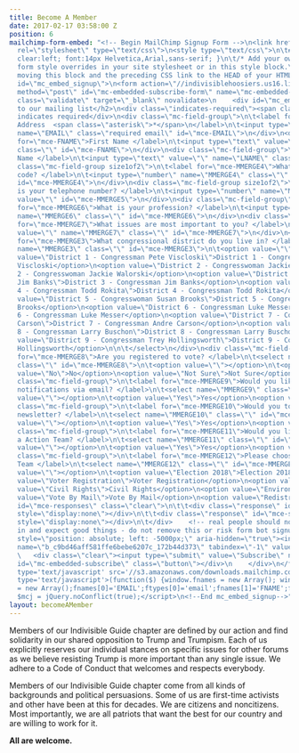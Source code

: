 ```yaml
---
title: Become A Member
date: 2017-02-17 03:58:00 Z
position: 6
mailchimp-form-embed: "<!-- Begin MailChimp Signup Form -->\n<link href=\"//cdn-images.mailchimp.com/embedcode/classic-10_7.css\"
  rel=\"stylesheet\" type=\"text/css\">\n<style type=\"text/css\">\n\t#mc_embed_signup{background:#fff;
  clear:left; font:14px Helvetica,Arial,sans-serif; }\n\t/* Add your own MailChimp
  form style overrides in your site stylesheet or in this style block.\n\t   We recommend
  moving this block and the preceding CSS link to the HEAD of your HTML file. */\n</style>\n<div
  id=\"mc_embed_signup\">\n<form action=\"//indivisiblehoosiers.us16.list-manage.com/subscribe/post?u=c9bd46aff581ffe6bebe6207c&amp;id=172b44d373\"
  method=\"post\" id=\"mc-embedded-subscribe-form\" name=\"mc-embedded-subscribe-form\"
  class=\"validate\" target=\"_blank\" novalidate>\n    <div id=\"mc_embed_signup_scroll\">\n\t<h2>Subscribe
  to our mailing list</h2>\n<div class=\"indicates-required\"><span class=\"asterisk\">*</span>
  indicates required</div>\n<div class=\"mc-field-group\">\n\t<label for=\"mce-EMAIL\">Email
  Address  <span class=\"asterisk\">*</span>\n</label>\n\t<input type=\"email\" value=\"\"
  name=\"EMAIL\" class=\"required email\" id=\"mce-EMAIL\">\n</div>\n<div class=\"mc-field-group\">\n\t<label
  for=\"mce-FNAME\">First Name </label>\n\t<input type=\"text\" value=\"\" name=\"FNAME\"
  class=\"\" id=\"mce-FNAME\">\n</div>\n<div class=\"mc-field-group\">\n\t<label for=\"mce-LNAME\">Last
  Name </label>\n\t<input type=\"text\" value=\"\" name=\"LNAME\" class=\"\" id=\"mce-LNAME\">\n</div>\n<div
  class=\"mc-field-group size1of2\">\n\t<label for=\"mce-MMERGE4\">What is your zip
  code? </label>\n\t<input type=\"number\" name=\"MMERGE4\" class=\"\" value=\"\"
  id=\"mce-MMERGE4\">\n</div>\n<div class=\"mc-field-group size1of2\">\n\t<label for=\"mce-MMERGE5\">What
  is your telephone number? </label>\n\t<input type=\"number\" name=\"MMERGE5\" class=\"\"
  value=\"\" id=\"mce-MMERGE5\">\n</div>\n<div class=\"mc-field-group\">\n\t<label
  for=\"mce-MMERGE6\">What is your profession? </label>\n\t<input type=\"text\" value=\"\"
  name=\"MMERGE6\" class=\"\" id=\"mce-MMERGE6\">\n</div>\n<div class=\"mc-field-group\">\n\t<label
  for=\"mce-MMERGE7\">What issues are most important to you? </label>\n\t<input type=\"text\"
  value=\"\" name=\"MMERGE7\" class=\"\" id=\"mce-MMERGE7\">\n</div>\n<div class=\"mc-field-group\">\n\t<label
  for=\"mce-MMERGE3\">What congressional district do you live in? </label>\n\t<select
  name=\"MMERGE3\" class=\"\" id=\"mce-MMERGE3\">\n\t<option value=\"\"></option>\n\t<option
  value=\"District 1 - Congressman Pete Viscloski\">District 1 - Congressman Pete
  Viscloski</option>\n<option value=\"District 2 - Congresswoman Jackie Walorski\">District
  2 - Congresswoman Jackie Walorski</option>\n<option value=\"District 3 - Congressman
  Jim Banks\">District 3 - Congressman Jim Banks</option>\n<option value=\"District
  4 - Congressman Todd Rokita\">District 4 - Congressman Todd Rokita</option>\n<option
  value=\"District 5 - Congresswoman Susan Brooks\">District 5 - Congresswoman Susan
  Brooks</option>\n<option value=\"District 6 - Congressman Luke Messer\">District
  6 - Congressman Luke Messer</option>\n<option value=\"District 7 - Congressman Andre
  Carson\">District 7 - Congressman Andre Carson</option>\n<option value=\"District
  8 - Congressman Larry Buschon\">District 8 - Congressman Larry Buschon</option>\n<option
  value=\"District 9 - Congressman Trey Hollingsworth\">District 9 - Congressman Trey
  Hollingsworth</option>\n\n\t</select>\n</div>\n<div class=\"mc-field-group\">\n\t<label
  for=\"mce-MMERGE8\">Are you registered to vote? </label>\n\t<select name=\"MMERGE8\"
  class=\"\" id=\"mce-MMERGE8\">\n\t<option value=\"\"></option>\n\t<option value=\"Yes\">Yes</option>\n<option
  value=\"No\">No</option>\n<option value=\"Not Sure\">Not Sure</option>\n\n\t</select>\n</div>\n<div
  class=\"mc-field-group\">\n\t<label for=\"mce-MMERGE9\">Would you like to receive
  notifications via email? </label>\n\t<select name=\"MMERGE9\" class=\"\" id=\"mce-MMERGE9\">\n\t<option
  value=\"\"></option>\n\t<option value=\"Yes\">Yes</option>\n<option value=\"No\">No</option>\n\n\t</select>\n</div>\n<div
  class=\"mc-field-group\">\n\t<label for=\"mce-MMERGE10\">Would you to receive our
  newsletter? </label>\n\t<select name=\"MMERGE10\" class=\"\" id=\"mce-MMERGE10\">\n\t<option
  value=\"\"></option>\n\t<option value=\"Yes\">Yes</option>\n<option value=\"No\">No</option>\n\n\t</select>\n</div>\n<div
  class=\"mc-field-group\">\n\t<label for=\"mce-MMERGE11\">Would you like to join
  a Action Team? </label>\n\t<select name=\"MMERGE11\" class=\"\" id=\"mce-MMERGE11\">\n\t<option
  value=\"\"></option>\n\t<option value=\"Yes\">Yes</option>\n<option value=\"No\">No</option>\n\n\t</select>\n</div>\n<div
  class=\"mc-field-group\">\n\t<label for=\"mce-MMERGE12\">Please choose an Action
  Team </label>\n\t<select name=\"MMERGE12\" class=\"\" id=\"mce-MMERGE12\">\n\t<option
  value=\"\"></option>\n\t<option value=\"Election 2018\">Election 2018</option>\n<option
  value=\"Voter Registration\">Voter Registration</option>\n<option value=\"Immigration\">Immigration</option>\n<option
  value=\"Civil Rights\">Civil Rights</option>\n<option value=\"Environment\">Environment</option>\n<option
  value=\"Vote By Mail\">Vote By Mail</option>\n<option value=\"Redistricting\">Redistricting</option>\n\n\t</select>\n</div>\n\t<div
  id=\"mce-responses\" class=\"clear\">\n\t\t<div class=\"response\" id=\"mce-error-response\"
  style=\"display:none\"></div>\n\t\t<div class=\"response\" id=\"mce-success-response\"
  style=\"display:none\"></div>\n\t</div>    <!-- real people should not fill this
  in and expect good things - do not remove this or risk form bot signups-->\n    <div
  style=\"position: absolute; left: -5000px;\" aria-hidden=\"true\"><input type=\"text\"
  name=\"b_c9bd46aff581ffe6bebe6207c_172b44d373\" tabindex=\"-1\" value=\"\"></div>\n
  \   <div class=\"clear\"><input type=\"submit\" value=\"Subscribe\" name=\"subscribe\"
  id=\"mc-embedded-subscribe\" class=\"button\"></div>\n    </div>\n</form>\n</div>\n<script
  type='text/javascript' src='//s3.amazonaws.com/downloads.mailchimp.com/js/mc-validate.js'></script><script
  type='text/javascript'>(function($) {window.fnames = new Array(); window.ftypes
  = new Array();fnames[0]='EMAIL';ftypes[0]='email';fnames[1]='FNAME';ftypes[1]='text';fnames[2]='LNAME';ftypes[2]='text';fnames[4]='MMERGE4';ftypes[4]='number';fnames[5]='MMERGE5';ftypes[5]='number';fnames[6]='MMERGE6';ftypes[6]='text';fnames[7]='MMERGE7';ftypes[7]='text';fnames[3]='MMERGE3';ftypes[3]='dropdown';fnames[8]='MMERGE8';ftypes[8]='dropdown';fnames[9]='MMERGE9';ftypes[9]='dropdown';fnames[10]='MMERGE10';ftypes[10]='dropdown';fnames[11]='MMERGE11';ftypes[11]='dropdown';fnames[12]='MMERGE12';ftypes[12]='dropdown';}(jQuery));var
  $mcj = jQuery.noConflict(true);</script>\n<!--End mc_embed_signup-->"
layout: becomeAMember
---
```


Members of our Indivisible Guide chapter are defined by our action and find solidarity in our shared opposition to Trump and Trumpism. Each of us explicitly reserves our individual stances on specific issues for other forums as we believe resisting Trump is more important than any single issue. We adhere to a Code of Conduct that welcomes and respects everybody.

Members of our Indivisible Guide chapter come from all kinds of backgrounds and political persuasions. Some of us are first-time activists and other have been at this for decades. We are citizens and noncitizens. Most importantly, we are all patriots that want the best for our country and are willing to work for it.

**All are welcome.**
